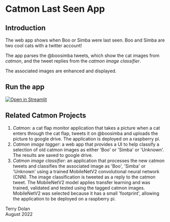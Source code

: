 # Catmon Last Seen App

## Introduction
The web app shows when Boo or Simba were last seen.
Boo and Simba are two cool cats with a twitter account!

The app parses the @boosimba tweets, which show the cat images from *catmon*,
and the tweet replies from the *catmon image classifier*.

The associated images are enhanced and displayed.

## Run the app
[![Open in Streamlit](https://static.streamlit.io/badges/streamlit_badge_black_white.svg)](https://share.streamlit.io/terrydolan/catmon-lastseen/main/catmon_lastseen_app.py)

## Related Catmon Projects
1. *Catmon*: a cat flap monitor application that takes a picture when a cat
enters through the cat flap, tweets it on @boosimba and uploads the picture 
to google drive. 
The application is deployed on a raspberry pi.
1. *Catmon image tagger*: a web app that provides a UI to help classify a 
selection of old catmon images as either 'Boo' or 'Simba' or 'Unknown'.
The results are saved to google drive.
1. *Catmon image classifier*: an application that processes the new catmon 
tweets and classifies the associated image as 'Boo', 'Simba' or 'Unknown' 
using a trained MobileNetV2 convolutional neural network (CNN).
The image classification is tweeted as a reply to the catmon tweet.
The MobileNetV2 model applies transfer learning and was trained, validated and 
tested  using the tagged catmon images.
MobileNetV2 was selected because it has a small 'footprint', allowing the
application to be deployed on a raspberry pi.

Terry Dolan  
August 2022